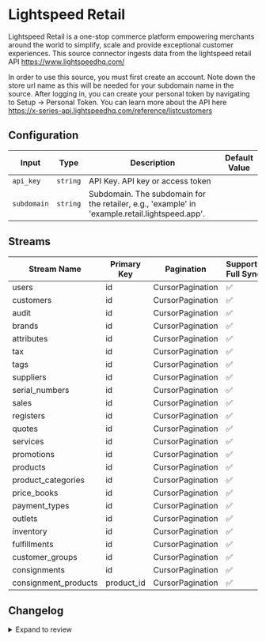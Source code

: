 # Lightspeed Retail
Lightspeed Retail is a one-stop commerce platform empowering merchants around the world to simplify, scale and provide exceptional customer experiences. This source connector ingests data from the lightspeed retail API https://www.lightspeedhq.com/

In order to use this source, you must first create an account.
Note down the store url name as this will be needed for your subdomain name in the source. 
After logging in, you can create your personal token by navigating to Setup -&gt; Personal Token. You can learn more about the API here https://x-series-api.lightspeedhq.com/reference/listcustomers



 

## Configuration

| Input | Type | Description | Default Value |
|-------|------|-------------|---------------|
| `api_key` | `string` | API Key. API key or access token |  |
| `subdomain` | `string` | Subdomain. The subdomain for the retailer, e.g., &#39;example&#39; in &#39;example.retail.lightspeed.app&#39;. |  |

## Streams
| Stream Name | Primary Key | Pagination | Supports Full Sync | Supports Incremental |
|-------------|-------------|------------|---------------------|----------------------|
| users | id | CursorPagination | ✅ |  ❌  |
| customers | id | CursorPagination | ✅ |  ❌  |
| audit | id | CursorPagination | ✅ |  ❌  |
| brands | id | CursorPagination | ✅ |  ❌  |
| attributes | id | CursorPagination | ✅ |  ❌  |
| tax | id | CursorPagination | ✅ |  ❌  |
| tags | id | CursorPagination | ✅ |  ❌  |
| suppliers | id | CursorPagination | ✅ |  ❌  |
| serial_numbers | id | CursorPagination | ✅ |  ❌  |
| sales | id | CursorPagination | ✅ |  ❌  |
| registers | id | CursorPagination | ✅ |  ❌  |
| quotes | id | CursorPagination | ✅ |  ❌  |
| services | id | CursorPagination | ✅ |  ❌  |
| promotions | id | CursorPagination | ✅ |  ❌  |
| products | id | CursorPagination | ✅ |  ❌  |
| product_categories | id | CursorPagination | ✅ |  ❌  |
| price_books | id | CursorPagination | ✅ |  ❌  |
| payment_types | id | CursorPagination | ✅ |  ❌  |
| outlets | id | CursorPagination | ✅ |  ❌  |
| inventory | id | CursorPagination | ✅ |  ❌  |
| fulfillments | id | CursorPagination | ✅ |  ❌  |
| customer_groups | id | CursorPagination | ✅ |  ❌  |
| consignments | id | CursorPagination | ✅ |  ❌  |
| consignment_products | product_id | CursorPagination | ✅ |  ❌  |

## Changelog

<details>
  <summary>Expand to review</summary>

| Version          | Date              | Pull Request | Subject        |
|------------------|-------------------|--------------|----------------|
| 0.0.23 | 2025-05-10 | [59858](https://github.com/airbytehq/airbyte/pull/59858) | Update dependencies |
| 0.0.22 | 2025-05-03 | [59287](https://github.com/airbytehq/airbyte/pull/59287) | Update dependencies |
| 0.0.21 | 2025-04-26 | [58755](https://github.com/airbytehq/airbyte/pull/58755) | Update dependencies |
| 0.0.20 | 2025-04-19 | [58173](https://github.com/airbytehq/airbyte/pull/58173) | Update dependencies |
| 0.0.19 | 2025-04-12 | [57689](https://github.com/airbytehq/airbyte/pull/57689) | Update dependencies |
| 0.0.18 | 2025-04-05 | [57081](https://github.com/airbytehq/airbyte/pull/57081) | Update dependencies |
| 0.0.17 | 2025-03-29 | [56687](https://github.com/airbytehq/airbyte/pull/56687) | Update dependencies |
| 0.0.16 | 2025-03-22 | [56011](https://github.com/airbytehq/airbyte/pull/56011) | Update dependencies |
| 0.0.15 | 2025-03-08 | [55497](https://github.com/airbytehq/airbyte/pull/55497) | Update dependencies |
| 0.0.14 | 2025-03-01 | [54800](https://github.com/airbytehq/airbyte/pull/54800) | Update dependencies |
| 0.0.13 | 2025-02-22 | [54361](https://github.com/airbytehq/airbyte/pull/54361) | Update dependencies |
| 0.0.12 | 2025-02-15 | [53837](https://github.com/airbytehq/airbyte/pull/53837) | Update dependencies |
| 0.0.11 | 2025-02-08 | [53304](https://github.com/airbytehq/airbyte/pull/53304) | Update dependencies |
| 0.0.10 | 2025-02-01 | [52763](https://github.com/airbytehq/airbyte/pull/52763) | Update dependencies |
| 0.0.9 | 2025-01-25 | [52226](https://github.com/airbytehq/airbyte/pull/52226) | Update dependencies |
| 0.0.8 | 2025-01-18 | [51831](https://github.com/airbytehq/airbyte/pull/51831) | Update dependencies |
| 0.0.7 | 2025-01-11 | [51213](https://github.com/airbytehq/airbyte/pull/51213) | Update dependencies |
| 0.0.6 | 2024-12-28 | [50619](https://github.com/airbytehq/airbyte/pull/50619) | Update dependencies |
| 0.0.5 | 2024-12-21 | [50129](https://github.com/airbytehq/airbyte/pull/50129) | Update dependencies |
| 0.0.4 | 2024-12-14 | [49651](https://github.com/airbytehq/airbyte/pull/49651) | Update dependencies |
| 0.0.3 | 2024-12-12 | [49226](https://github.com/airbytehq/airbyte/pull/49226) | Update dependencies |
| 0.0.2 | 2024-12-11 | [48954](https://github.com/airbytehq/airbyte/pull/48954) | Starting with this version, the Docker image is now rootless. Please note that this and future versions will not be compatible with Airbyte versions earlier than 0.64 |
| 0.0.1 | 2024-10-23 | | Initial release by [@aazam-gh](https://github.com/aazam-gh) via Connector Builder |

</details>
